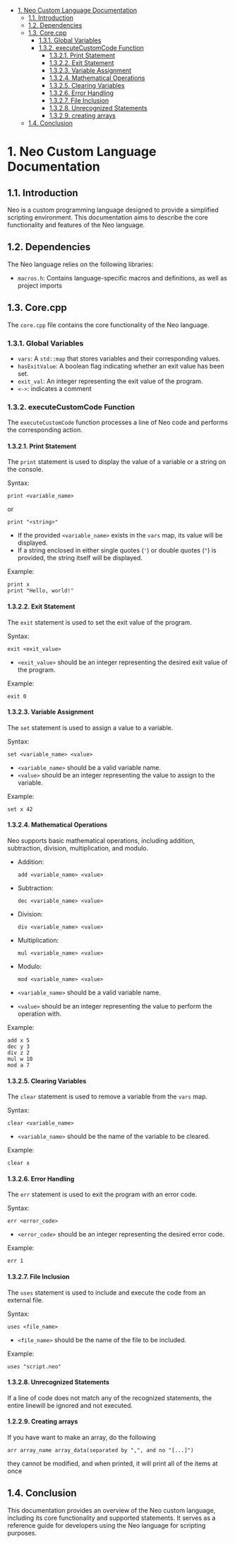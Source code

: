 - [1. Neo Custom Language Documentation](#1-neo-custom-language-documentation)
  - [1.1. Introduction](#11-introduction)
  - [1.2. Dependencies](#12-dependencies)
  - [1.3. Core.cpp](#13-corecpp)
    - [1.3.1. Global Variables](#131-global-variables)
    - [1.3.2. executeCustomCode Function](#132-executecustomcode-function)
      - [1.3.2.1. Print Statement](#1321-print-statement)
      - [1.3.2.2. Exit Statement](#1322-exit-statement)
      - [1.3.2.3. Variable Assignment](#1323-variable-assignment)
      - [1.3.2.4. Mathematical Operations](#1324-mathematical-operations)
      - [1.3.2.5. Clearing Variables](#1325-clearing-variables)
      - [1.3.2.6. Error Handling](#1326-error-handling)
      - [1.3.2.7. File Inclusion](#1327-file-inclusion)
      - [1.3.2.8. Unrecognized Statements](#1328-unrecognized-statements)
      - [1.3.2.9. creating arrays](#1329-creatinng-arrays)
  - [1.4. Conclusion](#14-conclusion)


# 1. Neo Custom Language Documentation

## 1.1. Introduction
Neo is a custom programming language designed to provide a simplified scripting environment. This documentation aims to describe the core functionality and features of the Neo language.


## 1.2. Dependencies<a name="dependencies"></a>
The Neo language relies on the following libraries:
- `macros.h`: Contains language-specific macros and definitions, as well as project imports

## 1.3. Core.cpp<a name="corecpp"></a>
The `core.cpp` file contains the core functionality of the Neo language.

### 1.3.1. Global Variables<a name="global-variables"></a>
- `vars`: A `std::map` that stores variables and their corresponding values.
- `hasExitValue`: A boolean flag indicating whether an exit value has been set.
- `exit_val`: An integer representing the exit value of the program.
- `<->`: indicates a comment
### 1.3.2. executeCustomCode Function<a name="executecustomcode-function"></a>
The `executeCustomCode` function processes a line of Neo code and performs the corresponding action.

#### 1.3.2.1. Print Statement<a name="print-statement"></a>
The `print` statement is used to display the value of a variable or a string on the console.

Syntax:
```
print <variable_name>
```
or
```
print "<string>"
```

- If the provided `<variable_name>` exists in the `vars` map, its value will be displayed.
- If a string enclosed in either single quotes (`'`) or double quotes (`"`) is provided, the string itself will be displayed.

Example:
```neo
print x
print "Hello, world!"
```

#### 1.3.2.2. Exit Statement<a name="exit-statement"></a>
The `exit` statement is used to set the exit value of the program.

Syntax:
```
exit <exit_value>
```

- `<exit_value>` should be an integer representing the desired exit value of the program.

Example:
```neo
exit 0
```

#### 1.3.2.3. Variable Assignment<a name="variable-assignment"></a>
The `set` statement is used to assign a value to a variable.

Syntax:
```
set <variable_name> <value>
```

- `<variable_name>` should be a valid variable name.
- `<value>` should be an integer representing the value to assign to the variable.

Example:
```neo
set x 42
```

#### 1.3.2.4. Mathematical Operations<a name="mathematical-operations"></a>
Neo supports basic mathematical operations, including addition, subtraction, division, multiplication, and modulo.

- Addition:
  ```
  add <variable_name> <value>
  ```

- Subtraction:
  ````
  dec <variable_name> <value>
  ````

- Division:
  ````
  div <variable_name> <value>
  ````

- Multiplication:
  ````
  mul <variable_name> <value>
  ````

- Modulo:
  ````
  mod <variable_name> <value>
  ````

- `<variable_name>` should be a valid variable name.
- `<value>` should be an integer representing the value to perform the operation with.

Example:
```neo
add x 5
dec y 3
div z 2
mul w 10
mod a 7
```

#### 1.3.2.5. Clearing Variables<a name="clearing-variables"></a>
The `clear` statement is used to remove a variable from the `vars` map.

Syntax:
```
clear <variable_name>
```

- `<variable_name>` should be the name of the variable to be cleared.

Example:
```neo
clear x
```

#### 1.3.2.6. Error Handling<a name="error-handling"></a>
The `err` statement is used to exit the program with an error code.

Syntax:
```
err <error_code>
```

- `<error_code>` should be an integer representing the desired error code.

Example:
```neo
err 1
```

#### 1.3.2.7. File Inclusion<a name="file-inclusion"></a>
The `uses` statement is used to include and execute the code from an external file.

Syntax:
```
uses <file_name>
```

- `<file_name>` should be the name of the file to be included.

Example:
```neo
uses "script.neo"
```

#### 1.3.2.8. Unrecognized Statements<a name="unrecognized-statements"></a>
If a line of code does not match any of the recognized statements, the entire linewill be ignored and not executed.

#### 1.2.2.9. Creating arrays<a name="creating-arrays"></a>

If you have want to make an array, do the following

```neo
arr array_name array_data(separated by ",", and no "[...]")
```

they cannot be modified, and when printed, it will print all of the items at once

## 1.4. Conclusion
This documentation provides an overview of the Neo custom language, including its core functionality and supported statements. It serves as a reference guide for developers using the Neo language for scripting purposes.